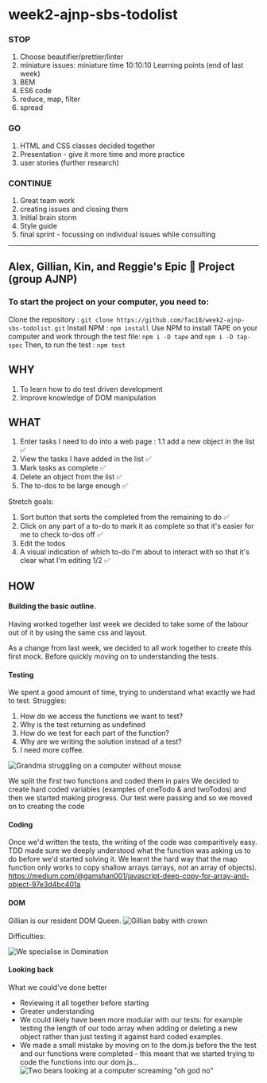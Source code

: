 # week2-ajnp-sbs-todolist

### STOP
1. Choose beautifier/prettier/linter
2. miniature issues: miniature time 10:10:10
Learning points (end of last week)
1. BEM
2. ES6 code
3. reduce, map, filter
4. spread

### GO  
1. HTML and CSS classes decided together
2. Presentation - give it more time and more practice
3. user stories (further research)

### CONTINUE
1. Great team work
2. creating issues and closing them
3. Initial brain storm
4. Style guide
5. final sprint - focussing on individual issues while consulting

---
## Alex, Gillian, Kin, and Reggie's Epic 🐻 Project (group AJNP)

### To start the project on your computer, you need to:

Clone the repository :
```git clone https://github.com/fac18/week2-ajnp-sbs-todolist.git```
Install NPM :
```npm install```
Use NPM to install TAPE on your computer and work through the test file: ```npm i -D tape``` and ```npm i -D tap-spec```
Then, to run the test :
```npm test```

## WHY
1. To learn how to do test driven development
2. Improve knowledge of DOM manipulation

## WHAT
1.  Enter tasks I need to do into a web page :
        1.1 add a new object in the list        ✅
2. View the tasks I have added in the list      ✅
3. Mark tasks as complete                       ✅
4. Delete an object from the list               ✅
5. The to-dos to be large enough                ✅

Stretch goals:
1. Sort button that sorts the completed from the remaining to do ✅
2. Click on any part of a to-do to mark it as complete so that it's easier for me to check to-dos off ✅
2. Edit the todos
3. A visual indication of which to-do I'm about to interact with so that it's clear what I'm editing 1/2 ✅

## HOW

#### Building the basic outline.

Having worked together last week we decided to take some of the labour out of it by using the same css and layout.

As a change from last week, we decided to all work together to create this first mock. Before quickly moving on to understanding the tests.

#### Testing

We spent a good amount of time, trying to understand what exactly we had to test.
Struggles:
1. How do we access the functions we want to test?
2. Why is the test returning as undefined
3. How do we test for each part of the function?
4. Why are we writing the solution instead of a test?
5. I need more coffee.

![Grandma struggling on a computer without mouse](https://media.giphy.com/media/j0v5E8cE6mr84kWEMf/giphy.gif)

We split the first two functions and coded them in pairs
We decided to create hard coded variables (examples of oneTodo & and twoTodos) and then we started making progress.
Our test were passing and so we moved on to creating the code

#### Coding
Once we'd written the tests, the writing of the code was comparitively easy.
TDD made sure we deeply understood what the function was asking us to do before we'd started solving it.
We learnt the hard way that the map function only works to copy shallow arrays (arrays, not an array of objects). https://medium.com/@gamshan001/javascript-deep-copy-for-array-and-object-97e3d4bc401a

#### DOM
Gillian is our resident DOM Queen. 
![Gillian baby with crown](./img/gillianbabycrown.JPG)

Difficulties: 


![We specialise in Domination](https://media.giphy.com/media/pP3r879z4WtxrdeCGi/giphy.gif)

#### Looking back

What we could've done better
- Reviewing it all together before starting 
- Greater understanding 
- We could likely have been more modular with our tests: for example testing the length of our todo array when adding or deleting a new object rather than just testing it against hard coded examples.
- We made a small mistake by moving on to the dom.js before the the test and our functions were completed - this meant that we started trying to code the functions into our dom.js...
![Two bears looking at a computer screaming "oh god no"](https://media.giphy.com/media/ppFaBYPO8paUg/giphy.gif)






